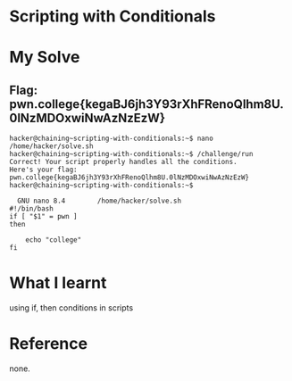 # Scripting with Conditionals

# My Solve
## Flag: pwn.college{kegaBJ6jh3Y93rXhFRenoQlhm8U.0lNzMDOxwiNwAzNzEzW}

```
hacker@chaining~scripting-with-conditionals:~$ nano /home/hacker/solve.sh
hacker@chaining~scripting-with-conditionals:~$ /challenge/run
Correct! Your script properly handles all the conditions.
Here's your flag:
pwn.college{kegaBJ6jh3Y93rXhFRenoQlhm8U.0lNzMDOxwiNwAzNzEzW}
hacker@chaining~scripting-with-conditionals:~$
```

```
  GNU nano 8.4        /home/hacker/solve.sh                   
#!/bin/bash
if [ "$1" = pwn ]
then

    echo "college"
fi

```

# What I learnt

using if, then conditions in scripts

# Reference 
none.
